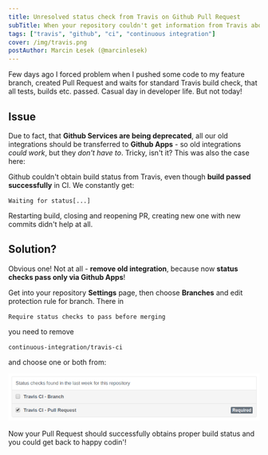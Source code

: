 ```yaml
---
title: Unresolved status check from Travis on Github Pull Request
subTitle: When your repository couldn't get information from Travis about build status check and you stuck on unresolved PR
tags: ["travis", "github", "ci", "continuous integration"]
cover: /img/travis.png
postAuthor: Marcin Łesek (@marcinlesek)
---
```


Few days ago I forced problem when I pushed some code to my feature branch, created Pull Request and waits for standard Travis build check, that all tests, builds etc. passed. Casual day in developer life. But not today! 

## Issue

Due to fact, that **Github Services are being deprecated**, all our old integrations should be transferred to **Github Apps** - so old integrations *could work*, but they *don't have to*. Tricky, isn't it? This was also the case here: 

Github couldn't obtain build status from Travis, even though **build passed successfully** in CI. We constantly get:

```
Waiting for status[...]
```

Restarting build, closing and reopening PR, creating new one with new commits didn't help at all. 

## Solution?

Obvious one! Not at all - **remove old integration**, because now **status checks pass only via Github Apps**!

Get into your repository **Settings** page, then choose **Branches** and edit protection rule for branch. There in 

```
Require status checks to pass before merging
```

you need to remove

```
continuous-integration/travis-ci
```

and choose one or both from:

![](../../static/img/travis-check.png)

Now your Pull Request should successfully obtains proper build status and you could get back to happy codin'!
